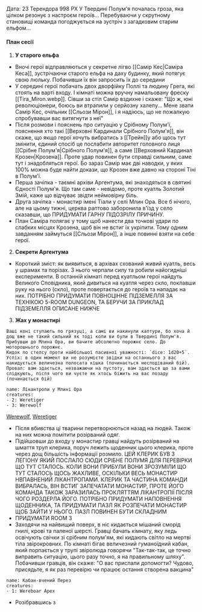 Дата: 23 Терендора 998 РХ
У Твердині Полум'я почалась гроза, яка цілком резонує з настроєм героїв... Перебуваючи у скрутному становищі команда погоджується на зустріч з загадковим старим ельфом...

#### План сесії
1. **У старого ельфа**
- Вночі герої відправляються у секретне лігво [[Самір Кес|Саміра Кеса]], зустрічаючи старого ельфа на даху будинку, який потягує свою люльку. Побачивши їх він запросить їх до середини
- У середині герої побачать двох дворфійку Поллі та людину Грега, які стоять на варті входу. І кімнаті можна вручну намальовану фреску [[Tira_Miron.webp]]. Сівши за стіл Самір вздихне і скаже: "Що ж, юні революціонери, боюсь ви втрапили у серйозну халепу... Мене звати Самір Кес, очільник [[Сльози Мірон]], і я надіюсь, що не пожалкую спробувавши вас витягнути з неї"
- Після розмови і пояснень про ситуацію у Срібному Полум'ї, пояснення хто такі [[Верховні Кардинали Срібного Полум'я]], він скаже, що якщо герої хочуть вибратись з [[Трейн]]у або щось тут змінити, єдиний спосіб це послабити авторитет головного лиця [[Срібне Полум'я|Срібного Полум'я]], а саме [[Верховний Кардинал Крозен|Крозена]]. Проте удар повинен бути справді сильним, саме тут і знадобляться герої. Бо зараз Самір має дві наводки, у яких 100% можна буде найти докази, що Крозен вже давно на стороні Тіні в Полум'ї.
- Перша зачіпка - таємні архіви Аргентума, які знаходяться в святині Єдності Полум'я. Що там саме - невідомо, проте куатль Золотий Змій, каже що відчуває звідти неймовірну біль.
- Друга зачіпка - монастир імені Тіали у селі Млин Ора. Все б нічого, але на цьому тижні, церква раптово заборонила в'їзд у село сказавши, що ПРИДУМАТИ ГАРНУ ПІДОЗРІЛУ ПРИЧИНУ. 
- План Саміра полягає у тому щоб нанести два точкові удари по слабких місцях Крозена, щоб він не встиг їх укріпити. Тому одним завданням займуться [[Сльози Мірон]], а інше повинні взяти на себе герої.
2. **Секрети Аргентума**
- Короткий зміст: як виявиться, в архівах схований живий куатль, весь у шрамах та порізах. З нього черпали силу та робили найогидніші експерименти. В останній кімнаті перед куатльом герої найдуть Великого Сповідника, який дивиться на куатля через скло, поклавши руку на нього (скло), проте повертається до героїв та нападає на них. ПОТРІБНО ПРИДУМАТИ ПОВНОЦІННЕ ПІДЗЕМЕЛЛЯ ЗА ТЕХНІКОЮ 5-ROOM DUNGEON, ТА БЕРУЧИ ЗА ПРИКЛАД ПІДЗЕМЕЛЛЯ ОПИСАНЕ НИЖЧЕ
3. **Жах у монастирі**
```ad-note
Ваші коні ступають по грязуці, а самі ви накинули каптури, бо хоча й дощ вже не такий сильний як тоді коли ви були в Твердині Полум'я. Прибувши до Млина Ора, ви бачите абсолютно порожнє село. До моторошнього порожнє. 
Кидок по стелсу проти найбільшої пасивної уважності: `dice: 1d20+5`. Успіх: в один момент ви не розумієте звідки на останнього з вас накидується величезна полосата кішка (починається несподіваний бій). Провал: вам здається, незважаючи на пустоту, вам здається що за вами слідкують, після чого ви чуєте як хтось біжить на вас позаду (починається бій)
```
```encounter 
name: Лікантропи у Млині Ора 
creatures: 
- 2: Weretiger
- 3: Werewolf
```
[Werewolf](https://www.dndbeyond.com/monsters/5195267-werewolf), [Weretiger](https://www.dndbeyond.com/monsters/5195266-weretiger)
- Після вбивства ці тварини перетворюються назад на людей. Також на них можна помітити розірваний одяг.
- Підійшовши до входу у монастир гравці найдуть розірваний на шмаття труп клерика, поруч лежить щоденник цього клерика, проте через дощ більшість інформації розмило. ЦЕЙ КЛЕРИК БУВ З ЛЕГІОНУ ЯКИЙ ПОСЛАЛО СЮДИ СРІБНЕ ПОЛУМЯ ДЛЯ ПЕРЕВІРКИ ЩО ТУТ СТАЛОСЬ. КОЛИ ВОНИ ПРИБУЛИ ВОНИ ЗРОЗУМІЛИ ЩО ТУТ СТАЛОСЬ ЩОСЬ ЖАХЛИВЕ, ОСКІЛЬКИ ВЕСЬ МОНАСТИР НВПАВНЕНИЙ ЛІКАНТРОПАМИ. КЛЕРИК ТА ЧАСТИНА КОМАНДИ ВИБРАЛАСЬ, ВІН ВСТИГ ЗАПЕЧАТАТИ МОНАСТИР, ПРОТЕ ЙОГО КОМАНДА ТАКОЖ ЗАРАЗИЛАСЬ ПРОКЛЯТТЯМ ЛІКАНТРОПІЇ ПІСЛЯ ЧОГО РОЗДЕРЛА ЙОГО. ПОТРІБНО ПРИДУМАТИ НАПОВНЕННЯ ЩОДЕННИКА, ТА ПРИДУМАТИ ПАЗЛ ЯК РОЗПЕЧАТИ МОНАСТИР ЩОБ ЗАЙТИ У НЬОГО. ПАЗЛ ПОВИНЕН БУТИ СКЛАДНИМ
- ПРИДУМАТИ ROOM 3
- Заходячи на найвищий поверх, в ніс кидається мішаний сморід гнилі, крові та паленої шерсті. Гравці бачать кімнату, яку ледь освічують свічки зі срібним полум'ям, які кидають світло на мертві тіла звірокровних. По кімнаті бігає величезний гуманоїдний кабан, який порпається у трупі звіролюда говорячи "Так-так-так, це точно виправить ситуацію, цього разу точно, я на правильному шляху". Побачивши гравців, він скаже: "О вас прислали допомогти? Чудово, присядьте, я як раз перевірю чи працює остання створена вакцина"
```encounter 
name: Кабан-вчений Перез 
creatures: 
- 1: Wereboar Apex 
```
- Розібравшись з 
